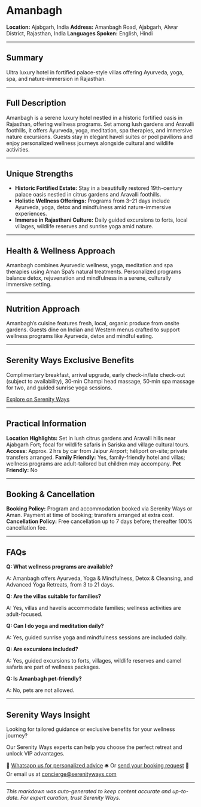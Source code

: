 # Amanbagh

**Location:** Ajabgarh, India
**Address:** Amanbagh Road, Ajabgarh, Alwar District, Rajasthan, India
**Languages Spoken:** English, Hindi

---

## Summary

Ultra luxury hotel in fortified palace-style villas offering Ayurveda, yoga, spa, and nature-immersion in Rajasthan.

---

## Full Description

Amanbagh is a serene luxury hotel nestled in a historic fortified oasis in Rajasthan, offering wellness programs. Set among lush gardens and Aravalli foothills, it offers Ayurveda, yoga, meditation, spa therapies, and immersive nature excursions. Guests stay in elegant haveli suites or pool pavilions and enjoy personalized wellness journeys alongside cultural and wildlife activities.

---

## Unique Strengths

- **Historic Fortified Estate:** Stay in a beautifully restored 19th-century palace oasis nestled in citrus gardens and Aravalli foothills.
- **Holistic Wellness Offerings:** Programs from 3–21 days include Ayurveda, yoga, detox and mindfulness amid nature-immersive experiences.
- **Immerse in Rajasthani Culture:** Daily guided excursions to forts, local villages, wildlife reserves and sunrise yoga amid nature.

---

## Health & Wellness Approach

Amanbagh combines Ayurvedic wellness, yoga, meditation and spa therapies using Aman Spa’s natural treatments. Personalized programs balance detox, rejuvenation and mindfulness in a serene, culturally immersive setting.

---

## Nutrition Approach

Amanbagh’s cuisine features fresh, local, organic produce from onsite gardens. Guests dine on Indian and Western menus crafted to support wellness programs like Ayurveda, detox and mindful eating.

---

## Serenity Ways Exclusive Benefits

Complimentary breakfast, arrival upgrade, early check-in/late check-out (subject to availability), 30‑min Champi head massage, 50‑min spa massage for two, and guided sunrise yoga sessions.

[Explore on Serenity Ways](https://serenityways.com/collections/amanbagh)

---

## Practical Information

**Location Highlights:** Set in lush citrus gardens and Aravalli hills near Ajabgarh Fort; focal for wildlife safaris in Sariska and village cultural tours.
**Access:** Approx. 2 hrs by car from Jaipur Airport; héliport on-site; private transfers arranged.
**Family Friendly:** Yes, family-friendly hotel and villas; wellness programs are adult-tailored but children may accompany.
**Pet Friendly:** No

---

## Booking & Cancellation

**Booking Policy:** Program and accommodation booked via Serenity Ways or Aman. Payment at time of booking; transfers arranged at extra cost.
**Cancellation Policy:** Free cancellation up to 7 days before; thereafter 100% cancellation fee.

---

## FAQs

**Q: What wellness programs are available?**

A: Amanbagh offers Ayurveda, Yoga & Mindfulness, Detox & Cleansing, and Advanced Yoga Retreats, from 3 to 21 days.

**Q: Are the villas suitable for families?**

A: Yes, villas and havelis accommodate families; wellness activities are adult-focused.

**Q: Can I do yoga and meditation daily?**

A: Yes, guided sunrise yoga and mindfulness sessions are included daily.

**Q: Are excursions included?**

A: Yes, guided excursions to forts, villages, wildlife reserves and camel safaris are part of wellness packages.

**Q: Is Amanbagh pet-friendly?**

A: No, pets are not allowed.


---

## Serenity Ways Insight

Looking for tailored guidance or exclusive benefits for your wellness journey?

Our Serenity Ways experts can help you choose the perfect retreat and unlock VIP advantages.

💬 [Whatsapp us for personalized advice](https://wa.me/33786553455) 
🛎️ Or [send your booking request](https://serenityways.com/pages/contact) 
📧 Or email us at [concierge@serenityways.com](mailto:concierge@serenityways.com)

---

*This markdown was auto-generated to keep content accurate and up-to-date. For expert curation, trust Serenity Ways.*
